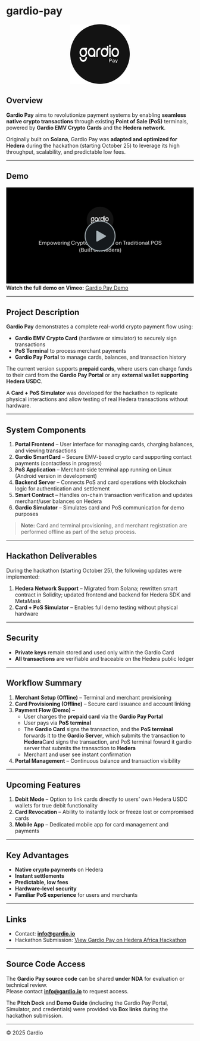 # gardio-pay

<p align="center">
  <img src="./logo.png" alt="gardio-pay" width="160" />
</p>

## Overview

**Gardio Pay** aims to revolutionize payment systems by enabling **seamless native crypto transactions** through existing **Point of Sale (PoS)** terminals, powered by **Gardio EMV Crypto Cards** and the **Hedera network**.

Originally built on **Solana**, Gardio Pay was **adapted and optimized for Hedera** during the hackathon (starting October 25) to leverage its high throughput, scalability, and predictable low fees.

---

## Demo
[![Gardio Pay Demo](./preview.png)](https://vimeo.com/1131850690)  
**Watch the full demo on Vimeo:** [Gardio Pay Demo](https://vimeo.com/1131850690)

---

## Project Description

**Gardio Pay** demonstrates a complete real-world crypto payment flow using:
- **Gardio EMV Crypto Card** (hardware or simulator) to securely sign transactions  
- **PoS Terminal** to process merchant payments  
- **Gardio Pay Portal** to manage cards, balances, and transaction history  

The current version supports **prepaid cards**, where users can charge funds to their card from the **Gardio Pay Portal** or any **external wallet supporting Hedera USDC**.  

A **Card + PoS Simulator** was developed for the hackathon to replicate physical interactions and allow testing of real Hedera transactions without hardware.

---

## System Components

1. **Portal Frontend** – User interface for managing cards, charging balances, and viewing transactions  
2. **Gardio SmartCard** – Secure EMV-based crypto card supporting contact payments (contactless in progress)  
3. **PoS Application** – Merchant-side terminal app running on Linux (Android version in development)  
4. **Backend Server** – Connects PoS and card operations with blockchain logic for authentication and settlement  
5. **Smart Contract** – Handles on-chain transaction verification and updates merchant/user balances on Hedera  
6. **Gardio Simulator** – Simulates card and PoS communication for demo purposes  

> **Note:** Card and terminal provisioning, and merchant registration are performed offline as part of the setup process.

---

## Hackathon Deliverables

During the hackathon (starting October 25), the following updates were implemented:
1. **Hedera Network Support** – Migrated from Solana; rewritten smart contract in Solidity; updated frontend and backend for Hedera SDK and MetaMask  
2. **Card + PoS Simulator** – Enables full demo testing without physical hardware  

---

## Security

- **Private keys** remain stored and used only within the Gardio Card  
- **All transactions** are verifiable and traceable on the Hedera public ledger  

---

## Workflow Summary

1. **Merchant Setup (Offline)** – Terminal and merchant provisioning  
2. **Card Provisioning (Offline)** – Secure card issuance and account linking  
3. **Payment Flow (Demo)** –  
   - User charges the **prepaid card** via the **Gardio Pay Portal**  
   - User pays via **PoS terminal**  
   - The **Gardio Card** signs the transaction, and the **PoS terminal** forwards it to the **Gardio Server**, which submits the transaction to **Hedera**Card signs the transaction, and PoS terminal foward it gardio server that submits the transaction to **Hedera**  
   - Merchant and user see instant confirmation  
4. **Portal Management** – Continuous balance and transaction visibility  

---

## Upcoming Features

1. **Debit Mode** – Option to link cards directly to users’ own Hedera USDC wallets for true debit functionality  
2. **Card Revocation** – Ability to instantly lock or freeze lost or compromised cards  
3. **Mobile App** – Dedicated mobile app for card management and payments  

---

## Key Advantages

- **Native crypto payments** on Hedera  
- **Instant settlements**  
- **Predictable, low fees**  
- **Hardware-level security**  
- **Familiar PoS experience** for users and merchants  

---

## Links

- Contact: **info@gardio.io**  
- Hackathon Submission: [View Gardio Pay on Hedera Africa Hackathon](https://dorahacks.io/buidl/35550) 
---

## Source Code Access

The **Gardio Pay source code** can be shared **under NDA** for evaluation or technical review.  
Please contact **info@gardio.io** to request access.  

The **Pitch Deck** and **Demo Guide** (including the Gardio Pay Portal, Simulator, and credentials) were provided via **Box links** during the hackathon submission.

---

© 2025 Gardio
